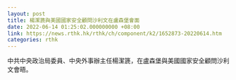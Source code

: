 ```yaml
---
layout: post
title: 楊潔篪與美國國家安全顧問沙利文在盧森堡會面
date: 2022-06-14 01:25:02.000000000 +08:00
link: https://news.rthk.hk/rthk/ch/component/k2/1652873-20220614.htm
categories: rthk
---
```


中共中央政治局委員、中央外事辦主任楊潔篪，在盧森堡與美國國家安全顧問沙利文會晤。
